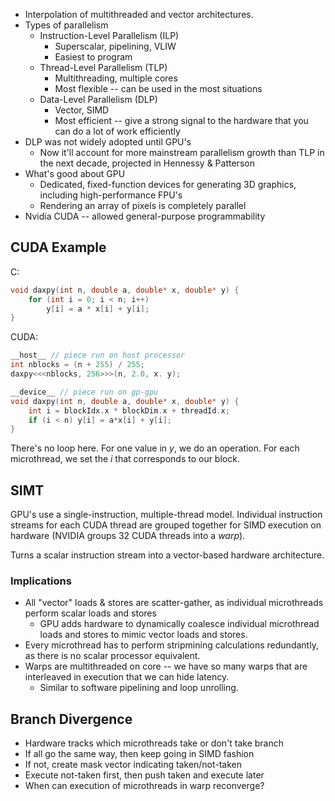 - Interpolation of multithreaded and vector architectures.
- Types of parallelism
	- Instruction-Level Parallelism (ILP)
		- Superscalar, pipelining, VLIW
		- Easiest to program
	- Thread-Level Parallelism (TLP)
		- Multithreading, multiple cores
		- Most flexible -- can be used in the most situations
	- Data-Level Parallelism (DLP)
		- Vector, SIMD
		- Most efficient -- give a strong signal to the hardware that you can do a lot of work efficiently
- DLP was not widely adopted until GPU's
	- Now it'll account for more mainstream parallelism growth than TLP in the next decade, projected in Hennessy & Patterson
- What's good about GPU
	- Dedicated, fixed-function devices for generating 3D graphics, including high-performance FPU's
	- Rendering an array of pixels is completely parallel
- Nvidia CUDA -- allowed general-purpose programmability
## CUDA Example
C:
```c
void daxpy(int n, double a, double* x, double* y) {
	for (int i = 0; i < n; i++) 
		y[i] = a * x[i] + y[i];
}
```

CUDA:
```c
__host__ // piece run on host processor
int nblocks = (n + 255) / 255;
daxpy<<<nblocks, 256>>>(n, 2.0, x. y);

__device__ // piece run on gp-gpu
void daxpy(int n, double a, double* x, double* y) {
	int i = blockIdx.x * blockDim.x + threadId.x;
	if (i < n) y[i] = a*x[i] + y[i];
}
```
There's no loop here. For one value in $y$, we do an operation. For each microthread, we set the $i$ that corresponds to our block. 
## SIMT
GPU's use a single-instruction, multiple-thread model. Individual instruction streams for each CUDA thread are grouped together for SIMD execution on hardware (NVIDIA groups 32 CUDA threads into a *warp*).

Turns a scalar instruction stream into a vector-based hardware architecture.
### Implications
- All "vector" loads & stores are scatter-gather, as individual microthreads perform scalar loads and stores
	- GPU adds hardware to dynamically coalesce individual microthread loads and stores to mimic vector loads and stores.
- Every microthread has to perform stripmining calculations redundantly, as there is no scalar processor equivalent.
- Warps are multithreaded on core -- we have so many warps that are interleaved in execution that we can hide latency.
	- Similar to software pipelining and loop unrolling.

## Branch Divergence
- Hardware tracks which microthreads take or don't take branch
- If all go the same way, then keep going in SIMD fashion
- If not, create mask vector indicating taken/not-taken
- Execute not-taken first, then push taken and execute later
- When can execution of microthreads in warp reconverge?